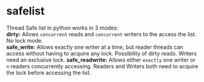 # safelist
Thread Safe list in python
works in 3 modes:<br>
**dirty:** Allows `concurrent` reads and `concurrent` writers to the access the list. No lock mode.<br>
**safe_write:** Allows exactly one writer at a time, but reader threads can access without
                having to acquire any lock. Possibility of dirty reads. Writers need an exclusive lock.
**safe_readwrite:** Allows either `exactly` one writer or `n` readers concurrently accessing. Readers and Writers 
                    both need to acquire the lock before accessing the list.
